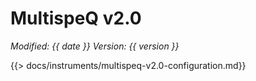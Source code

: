# MultispeQ v2.0
*<span class="text-muted">Modified:</span> {{ date }}
<span class="text-muted">Version:</span> {{ version }}*

{{> docs/instruments/multispeq-v2.0-configuration.md}}